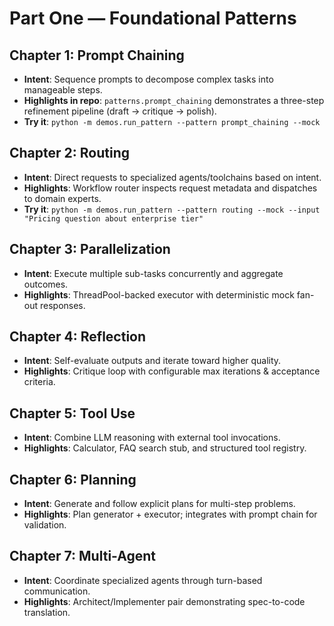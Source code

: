 # Part One — Foundational Patterns

## Chapter 1: Prompt Chaining
- **Intent**: Sequence prompts to decompose complex tasks into manageable steps.
- **Highlights in repo**: `patterns.prompt_chaining` demonstrates a three-step refinement pipeline (draft → critique → polish).
- **Try it**: `python -m demos.run_pattern --pattern prompt_chaining --mock`

## Chapter 2: Routing
- **Intent**: Direct requests to specialized agents/toolchains based on intent.
- **Highlights**: Workflow router inspects request metadata and dispatches to domain experts.
- **Try it**: `python -m demos.run_pattern --pattern routing --mock --input "Pricing question about enterprise tier"`

## Chapter 3: Parallelization
- **Intent**: Execute multiple sub-tasks concurrently and aggregate outcomes.
- **Highlights**: ThreadPool-backed executor with deterministic mock fan-out responses.

## Chapter 4: Reflection
- **Intent**: Self-evaluate outputs and iterate toward higher quality.
- **Highlights**: Critique loop with configurable max iterations & acceptance criteria.

## Chapter 5: Tool Use
- **Intent**: Combine LLM reasoning with external tool invocations.
- **Highlights**: Calculator, FAQ search stub, and structured tool registry.

## Chapter 6: Planning
- **Intent**: Generate and follow explicit plans for multi-step problems.
- **Highlights**: Plan generator + executor; integrates with prompt chain for validation.

## Chapter 7: Multi-Agent
- **Intent**: Coordinate specialized agents through turn-based communication.
- **Highlights**: Architect/Implementer pair demonstrating spec-to-code translation.
